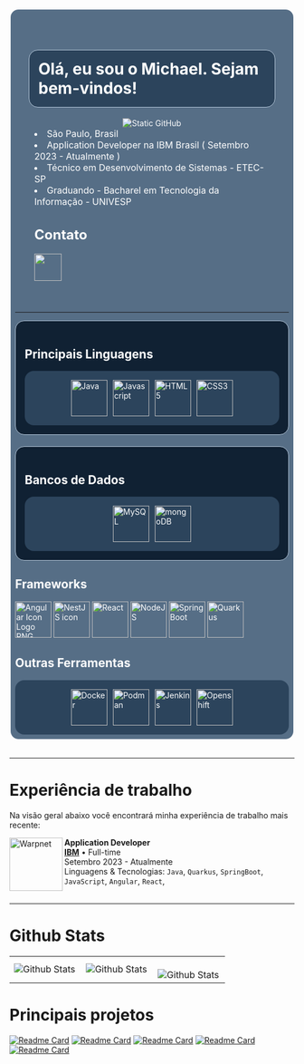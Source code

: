 
<div style="background-color: #566E86; 
            border-radius: 1rem;
            border: 2px solid white;
            padding: .5rem;
            color: white;">
    <div style="display: flex; 
                justify-content: flex-start;
                align-items: center">
        <div style="display: flex;
                    flex-direction: column;
                    align-items:center;
                    background-color: ;
                    padding: .5rem;
                    margin: 1rem;
                    border-radius: 1rem;
                    color: white"
                    >
            <h1 style="background-color: #2C445C;
                       border-bottom: none;
                       padding: 1rem;
                       border: 1px solid #B5C8DB;
                       border-radius: 1rem">
                Olá, eu sou o Michael. Sejam bem-vindos!
            </h1>
          <img src="https://img.shields.io/static/v1?label=Overview&message=dev-michaelcruz&color=f8efd4&style=for-the-badge&logo=GitHub" alt="Static GitHub">
            <div style="padding: 0px 10px; 
                        font-size: 16px;">
                <li>São Paulo, Brasil</li>
                <li>Application Developer na IBM Brasil ( Setembro 2023 - Atualmente )</li>
                <li>Técnico em Desenvolvimento de Sistemas - ETEC-SP</li>
                <li>Graduando - Bacharel em Tecnologia da Informação - UNIVESP</li>
                <h2>Contato</h2>
                <div style="display: flex;">
                    <a href="https://www.linkedin.com/in/michael-vpcruz/"  target="_blank" >
                      <img src ="https://img.freepik.com/vetores-premium/logotipo-linkedin_578229-227.jpg" height="48"></a>
                </div>
            </div>
        </div>
    </div><br>
    <hr></hr>
    <div style="background-color: #102133;
                border-bottom: none;
                padding: 1rem;
                border: 1px solid #B5C8DB;
                border-radius: 1rem;
                margin-bottom: 20px;">
                <h2>Principais Linguagens</h2>
        <div style="background-color: #2C445C;
                    display: flex; 
                    justify-content: center; 
                    border-radius: 1rem; 
                    padding: 1rem;
                    bg-opacity: 20%;
                    gap: 10px">
            <img src="https://cdn-icons-png.flaticon.com/512/226/226777.png" 
                width="64" height="64" alt="Java">
            <img src="https://cdn-icons-png.flaticon.com/512/5968/5968292.png" 
                width="64" height="64" alt="Javascript">
            <img src="https://cdn-icons-png.flaticon.com/512/732/732212.png" 
                width="64" height="64" alt="HTML5">
            <img src="https://cdn-icons-png.flaticon.com/512/732/732190.png" 
                width="64" height="64" alt="CSS3">
        </div>
    </div>
    <div style="background-color: #102133;
                border-bottom: none;
                padding: 1rem;
                border: 1px solid #B5C8DB;
                border-radius: 1rem;
                margin-bottom: 20px;">
                <h2>Bancos de Dados</h2>
        <div style="background-color: #2C445C;
                    display: flex; 
                    justify-content: center; 
                    border-radius: 1rem; 
                    padding: 1rem;
                    bg-opacity: 20%;
                    gap: 10px">
            <img src="https://1000logos.net/wp-content/uploads/2020/08/MySQL-Logo-500x313.png"
                 alt="MySQL" height="64">
            <img src="https://devkico.itexto.com.br/wp-content/uploads/2010/04/logo-mongodb-onwhite-300x100.png" 
                 alt="mongoDB" height="64">
        </div>
    </div>
    <div>
        <h2>Frameworks</h2>
        <div>
            <img src="https://brandslogos.com/wp-content/uploads/images/angular-icon-logo.png"
                 alt="Angular Icon Logo PNG" height="64">
            <img src="https://static-00.iconduck.com/assets.00/nestjs-icon-512x510-9nvpcyc3.png"
                 alt="NestJS icon" height="64">
            <img src="https://static-00.iconduck.com/assets.00/react-icon-512x456-2ynx529a.png"
                 alt="React" height="64">
            <img src="https://static-00.iconduck.com/assets.00/file-type-node-icon-455x512-y414paab.png"
                 alt="NodeJS" height="64">
            <img src="https://media.licdn.com/dms/image/v2/C4D12AQFhlYow_0XQBA/article-cover_image-shrink_720_1280/article-cover_image-shrink_720_1280/0/1571543597550?e=1736380800&amp;v=beta&amp;t=RKK5Yg5bbxJca4-E_zbXayEoUxcMOeULqQB12UwrfpY"
                 alt="SpringBoot" height="64">
            <img src="https://quarkus.io/assets/images/brand/quarkus_icon_1024px_default.png"
                 alt="Quarkus" height="64">
        </div>
    </div>
    <div>
        <h2>Outras Ferramentas</h2>
        <div style="background-color: #2C445C;
                    display: flex; 
                    justify-content: center; 
                    border-radius: 1rem; 
                    padding: 1rem;
                    bg-opacity: 20%;
                    gap: 10px">
            <img src="https://upload.wikimedia.org/wikipedia/commons/7/70/Docker_logo.png"
                 alt="Docker" height="64">
            <img src="https://upload.wikimedia.org/wikipedia/commons/9/9a/Podman-logo-orig.png" 
                 alt="Podman" height="64">
            <img src="https://upload.wikimedia.org/wikipedia/commons/e/e9/Jenkins_logo.svg" 
                 alt="Jenkins" height="64">
            <img src="https://cdn.worldvectorlogo.com/logos/openshift.svg" 
                 alt="Openshift" height="64">
        </div>
    </div>
</div>
    <br/>
    <hr/>
<h1>Experiência de trabalho</h1>

Na visão geral abaixo você encontrará minha experiência de trabalho mais recente:

[<img align="left" height="94px" width="94px" alt="Warpnet" src="https://www.ibm.com/brand/experience-guides/developer/b1db1ae501d522a1a4b49613fe07c9f1/01_8-bar-positive.svg"/>](https://www.linkedin.com/company/ibm/mycompany/)

**Application Developer** \
[**IBM**](https://www.linkedin.com/company/ibm/mycompany/) • Full-time \
Setembro 2023 - Atualmente \
Linguagens & Tecnologias: `Java`, `Quarkus`, `SpringBoot`, `JavaScript`, `Angular`, `React`,\
<br/>
<hr/>

<h1>Github Stats</h1>
<table>
  <tr>
    <td>
      <img
        align="left"
        src="https://github-readme-stats.vercel.app/api?username=dev-michaelcruz&theme=dark&hide_border=false&include_all_commits=true"
        alt="Github Stats"
      />
    </td>
    <td>
      <img
        align="left"
        src="https://github-readme-stats.vercel.app/api/top-langs/?username=dev-michaelcruz&theme=dark&hide_border=false&include_all_commits=true&count_private=true&layout=compact"
        alt="Github Stats"
      />
    </td>
    <td>
      <br />
      <img
        align="left"
        src="https://github-readme-streak-stats.herokuapp.com/?user=dev-michaelcruz&theme=dark&hide_border=false"
        alt="Github Stats"
      />
    </td>
  </tr>
</table>

<h1>Principais projetos</h1>

[![Readme Card](https://github-readme-stats.vercel.app/api/pin/?username=dev-MichaelCruz&repo=api-nestjs&theme=moltack)](https://github.com/dev-MichaelCruz/api-nestjs)
[![Readme Card](https://github-readme-stats.vercel.app/api/pin/?username=dev-MichaelCruz&repo=api-carros-java-angular&theme=moltack)](https://github.com/dev-MichaelCruz/api-carros-java-angular)
[![Readme Card](https://github-readme-stats.vercel.app/api/pin/?username=dev-MichaelCruz&repo=api-quarkus-social&theme=moltack)](https://github.com/dev-MichaelCruz/api-quarkus-social)
[![Readme Card](https://github-readme-stats.vercel.app/api/pin/?username=dev-MichaelCruz&repo=api-rest-banco&theme=moltack)](https://github.com/dev-MichaelCruz/api-rest-banco)
[![Readme Card](https://github-readme-stats.vercel.app/api/pin/?username=dev-MichaelCruz&repo=api-quarkus&theme=moltack)](https://github.com/dev-MichaelCruz/api-quarkus)

